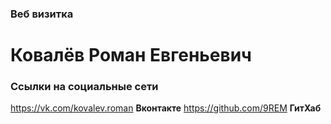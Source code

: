 ### Веб визитка  
# Ковалёв Роман Евгеньевич  
### Ссылки на социальные сети  

https://vk.com/kovalev.roman  **Вконтакте**
https://github.com/9REM  **ГитХаб**

